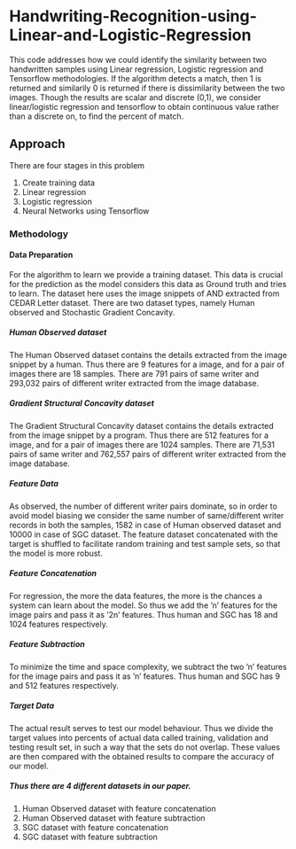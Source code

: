 # Handwriting-Recognition-using-Linear-and-Logistic-Regression
This code addresses how we could identify the similarity between two handwritten samples using Linear regression, Logistic regression and Tensorflow methodologies. If the algorithm detects a match, then 1 is returned and similarily  0 is returned if there is dissimilarity between the two images. Though the results are scalar and discrete (0,1), we consider linear/logistic regression and tensorflow to obtain continuous value rather than a discrete on, to find the percent of match. 


## Approach
 There are four stages in this problem
1. Create training data
2. Linear regression
3. Logistic regression
4. Neural Networks using Tensorflow


### Methodology
#### Data Preparation
For the algorithm to learn we provide a training dataset. This data is crucial for the prediction as the
model considers this data as Ground truth and tries to learn. The dataset here uses the image snippets of
AND extracted from CEDAR Letter dataset. There are two dataset types, namely Human observed and
Stochastic Gradient Concavity.

##### Human Observed dataset
The Human Observed dataset contains the details extracted from the image snippet by a human. Thus there
are 9 features for a image, and for a pair of images there are 18 samples. There are 791 pairs of same writer
and 293,032 pairs of different writer extracted from the image database.

##### Gradient Structural Concavity dataset
The Gradient Structural Concavity dataset contains the details extracted from the image snippet by a
program. Thus there are 512 features for a image, and for a pair of images there are 1024 samples. There
are 71,531 pairs of same writer and 762,557 pairs of different writer extracted from the image database.
##### Feature Data
As observed, the number of different writer pairs dominate, so in order to avoid model biasing we consider
the same number of same/different writer records in both the samples, 1582 in case of Human observed
dataset and 10000 in case of SGC dataset. The feature dataset concatenated with the target is shuffled to
facilitate random training and test sample sets, so that the model is more robust.
##### Feature Concatenation
For regression, the more the data features, the more is the chances a system can learn about the model. So
thus we add the ’n’ features for the image pairs and pass it as ’2n’ features. Thus human and SGC has 18
and 1024 features respectively.
##### Feature Subtraction
To minimize the time and space complexity, we subtract the two ’n’ features for the image pairs and pass it
as ’n’ features. Thus human and SGC has 9 and 512 features respectively.
##### Target Data
The actual result serves to test our model behaviour. Thus we divide the target values into percents of actual
data called training, validation and testing result set, in such a way that the sets do not overlap. These
values are then compared with the obtained results to compare the accuracy of our model.


##### Thus there are 4 different datasets in our paper.
1. Human Observed dataset with feature concatenation
2. Human Observed dataset with feature subtraction
3. SGC dataset with feature concatenation
4. SGC dataset with feature subtraction
